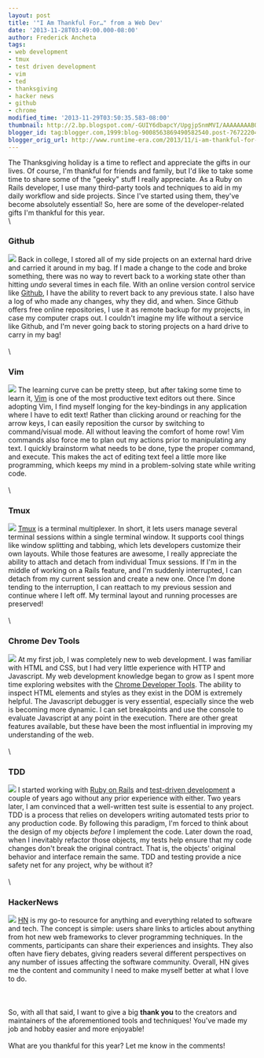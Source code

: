 ```yaml
---
layout: post
title: '"I Am Thankful For…" from a Web Dev'
date: '2013-11-28T03:49:00.000-08:00'
author: Frederick Ancheta
tags:
- web development
- tmux
- test driven development
- vim
- ted
- thanksgiving
- hacker news
- github
- chrome
modified_time: '2013-11-29T03:50:35.583-08:00'
thumbnail: http://2.bp.blogspot.com/-GUIY6dbapcY/UpgjpSnmMVI/AAAAAAAABQM/56dZe5ms6T8/s72-c/Screen+Shot+2013-11-29+at+12.01.41+AM.png
blogger_id: tag:blogger.com,1999:blog-9008563869490582540.post-7672220467337947312
blogger_orig_url: http://www.runtime-era.com/2013/11/i-am-thankful-for-from-web-dev.html
---
```


The Thanksgiving holiday is a time to reflect and appreciate the gifts
in our lives. Of course, I'm thankful for friends and family, but I'd
like to take some time to share some of the "geeky" stuff I really
appreciate. As a Ruby on Rails developer, I use many third-party tools
and techniques to aid in my daily workflow and side projects. Since I've
started using them, they've become absolutely essential! So, here are
some of the developer-related gifts I'm thankful for this year. \
\

### Github

[![](http://2.bp.blogspot.com/-GUIY6dbapcY/UpgjpSnmMVI/AAAAAAAABQM/56dZe5ms6T8/s200/Screen+Shot+2013-11-29+at+12.01.41+AM.png)](http://2.bp.blogspot.com/-GUIY6dbapcY/UpgjpSnmMVI/AAAAAAAABQM/56dZe5ms6T8/s1600/Screen+Shot+2013-11-29+at+12.01.41+AM.png)
Back in college, I stored all of my side projects on an external hard
drive and carried it around in my bag. If I made a change to the code
and broke something, there was no way to revert back to a working state
other than hitting *undo* several times in each file. With an online
version control service like [Github](http://www.github.com), I have the
ability to revert back to any previous state. I also have a log of who
made any changes, why they did, and when. Since Github offers free
online repositories, I use it as remote backup for my projects, in case
my computer craps out. I couldn't imagine my life without a service like
Github, and I'm never going back to storing projects on a hard drive to
carry in my bag! \
\
\

### Vim

[![](http://3.bp.blogspot.com/-J-FMuwomVMU/UpglRXGxjOI/AAAAAAAABQY/sXDZi_kJT9Q/s200/Screen+Shot+2013-11-29+at+12.05.20+AM.png)](http://3.bp.blogspot.com/-J-FMuwomVMU/UpglRXGxjOI/AAAAAAAABQY/sXDZi_kJT9Q/s1600/Screen+Shot+2013-11-29+at+12.05.20+AM.png)
The learning curve can be pretty steep, but after taking some time to
learn it, [Vim](http://www.vim.org/) is one of the most productive text
editors out there. Since adopting Vim, I find myself longing for the
key-bindings in any application where I have to edit text! Rather than
clicking around or reaching for the arrow keys, I can easily reposition
the cursor by switching to command/visual mode. All without leaving the
comfort of home row! Vim commands also force me to plan out my actions
prior to manipulating any text. I quickly brainstorm what needs to be
done, type the proper command, and execute. This makes the act of
editing text feel a little more like programming, which keeps my mind in
a problem-solving state while writing code. \
\
\

### Tmux

[![](http://1.bp.blogspot.com/-Xwbt2OCBdhY/UpgmImdFgnI/AAAAAAAABQg/pNQSPpz3S9Y/s200/Screen+Shot+2013-11-29+at+12.02.13+AM.png)](http://1.bp.blogspot.com/-Xwbt2OCBdhY/UpgmImdFgnI/AAAAAAAABQg/pNQSPpz3S9Y/s1600/Screen+Shot+2013-11-29+at+12.02.13+AM.png)
[Tmux](http://robots.thoughtbot.com/a-tmux-crash-course) is a terminal
multiplexer. In short, it lets users manage several terminal sessions
within a single terminal window. It supports cool things like window
splitting and tabbing, which lets developers customize their own
layouts. While those features are awesome, I really appreciate the
ability to attach and detach from individual Tmux sessions. If I'm in
the middle of working on a Rails feature, and I'm suddenly interrupted,
I can detach from my current session and create a new one. Once I'm done
tending to the interruption, I can reattach to my previous session and
continue where I left off. My terminal layout and running processes are
preserved! \
\
\

### Chrome Dev Tools

[![](http://3.bp.blogspot.com/-T5gXPpt5C1Q/UpgmeE_IJaI/AAAAAAAABQo/GqjkAPcvxhM/s200/Screen+Shot+2013-11-29+at+12.07.24+AM.png)](http://3.bp.blogspot.com/-T5gXPpt5C1Q/UpgmeE_IJaI/AAAAAAAABQo/GqjkAPcvxhM/s1600/Screen+Shot+2013-11-29+at+12.07.24+AM.png)
At my first job, I was completely new to web development. I was familiar
with HTML and CSS, but I had very little experience with HTTP and
Javascript. My web development knowledge began to grow as I spent more
time exploring websites with the [Chrome Developer
Tools](https://developers.google.com/chrome-developer-tools/). The
ability to inspect HTML elements and styles as they exist in the DOM is
extremely helpful. The Javascript debugger is very essential, especially
since the web is becoming more dynamic. I can set breakpoints and use
the console to evaluate Javascript at any point in the execution. There
are other great features available, but these have been the most
influential in improving my understanding of the web. \
\
\

### TDD

[![](http://1.bp.blogspot.com/-gSkRKIK2w20/UpgoALtC06I/AAAAAAAABQ0/_LdHA6xGrXI/s200/tdd_flow.gif)](http://1.bp.blogspot.com/-gSkRKIK2w20/UpgoALtC06I/AAAAAAAABQ0/_LdHA6xGrXI/s1600/tdd_flow.gif)
I started working with [Ruby on Rails](http://rubyonrails.org/) and
[test-driven
development](http://en.wikipedia.org/wiki/Test-driven_development) a
couple of years ago without any prior experience with either. Two years
later, I am convinced that a well-written test suite is essential to any
project. TDD is a process that relies on developers writing automated
tests prior to any production code. By following this paradigm, I'm
forced to think about the design of my objects *before* I implement the
code. Later down the road, when I inevitably refactor those objects, my
tests help ensure that my code changes don't break the original
contract. That is, the objects' original behavior and interface remain
the same. TDD and testing provide a nice safety net for any project, why
be without it? \
\
\

### HackerNews

[![](http://1.bp.blogspot.com/-vcnZKk-T1tc/UpgoKWvXpeI/AAAAAAAABQ8/QNx0W2wDV6c/s200/Screen+Shot+2013-11-29+at+12.11.33+AM.png)](http://1.bp.blogspot.com/-vcnZKk-T1tc/UpgoKWvXpeI/AAAAAAAABQ8/QNx0W2wDV6c/s1600/Screen+Shot+2013-11-29+at+12.11.33+AM.png)
[HN](https://news.ycombinator.com) is my go-to resource for anything and
everything related to software and tech. The concept is simple: users
share links to articles about anything from hot new web frameworks to
clever programming techniques. In the comments, participants can share
their experiences and insights. They also often have fiery debates,
giving readers several different perspectives on any number of issues
affecting the software community. Overall, HN gives me the content and
community I need to make myself better at what I love to do. \
\
\
\
 So, with all that said, I want to give a big **thank you** to the
creators and maintainers of the aforementioned tools and techniques!
You've made my job and hobby easier and more enjoyable! \
\
 What are you thankful for this year? Let me know in the comments!
